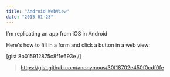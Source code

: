 ```yaml
---
title: "Android WebView"
date: "2015-01-23"
---
```


I'm replicating an app from iOS in Android

Here's how to fill in a form and click a button in a web view:

\[gist 8b015912875c8f1e693e /\]

> https://gist.github.com/anonymous/30f18702e450f0cdf0fe
